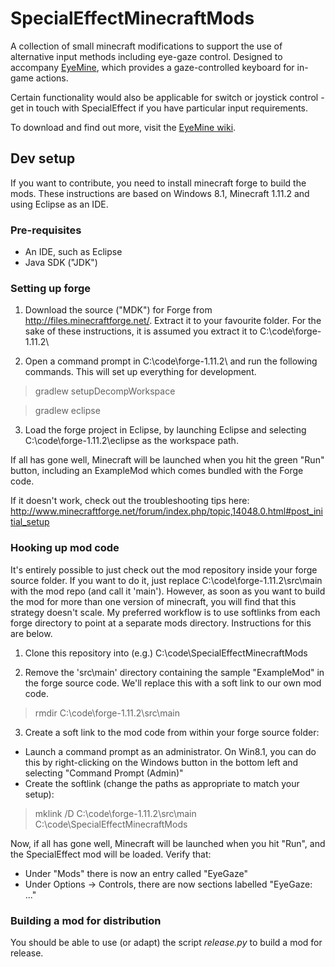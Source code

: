 # SpecialEffectMinecraftMods
A collection of small minecraft modifications to support the use of alternative input methods including eye-gaze control. Designed to accompany [EyeMine](https://github.com/SpecialEffect/EyeMine), which provides a gaze-controlled keyboard for in-game actions.

Certain functionality would also be applicable for switch or joystick control - get in touch with SpecialEffect if you have particular input requirements.

To download and find out more, visit the [EyeMine wiki](https://github.com/SpecialEffect/EyeMine/wiki).

## Dev setup
If you want to contribute, you need to install minecraft forge to build the mods. 
These instructions are based on Windows 8.1, Minecraft 1.11.2 and using Eclipse as an IDE.

### Pre-requisites
- An IDE, such as Eclipse 
- Java SDK ("JDK")

### Setting up forge
1) Download the source ("MDK") for Forge from http://files.minecraftforge.net/. Extract it to your favourite folder. For the sake of these instructions, it is assumed you extract it to C:\code\forge-1.11.2\

2) Open a command prompt in C:\code\forge-1.11.2\ and run the following commands. This will set up everything for development.
> gradlew setupDecompWorkspace

> gradlew eclipse

3) Load the forge project in Eclipse, by launching Eclipse and selecting C:\code\forge-1.11.2\eclipse as the workspace path. 

If all has gone well, Minecraft will be launched when you hit the green "Run" button, including an ExampleMod which comes bundled with the Forge code.

If it doesn't work, check out the troubleshooting tips here:
http://www.minecraftforge.net/forum/index.php/topic,14048.0.html#post_initial_setup

### Hooking up mod code
It's entirely possible to just check out the mod repository inside your forge source folder. If you want to do it, just replace C:\code\forge-1.11.2\src\main with the mod repo (and call it 'main').
However, as soon as you want to build the mod for more than one version of minecraft, you will find that this strategy doesn't scale. My preferred workflow is to use softlinks from each forge directory to point at a separate mods directory. Instructions for this are below.

1) Clone this repository into (e.g.) C:\code\SpecialEffectMinecraftMods

2) Remove the 'src\main' directory containing the sample "ExampleMod" in the forge source code. We'll replace this with a soft link to our own mod code.
> rmdir C:\code\forge-1.11.2\src\main

3) Create a soft link to the mod code from within your forge source folder:
- Launch a command prompt as an administrator. On Win8.1, you can do this by right-clicking on the Windows button in the bottom left and selecting "Command Prompt (Admin)"
- Create the softlink (change the paths as appropriate to match your setup):

> mklink /D C:\code\forge-1.11.2\src\main C:\code\SpecialEffectMinecraftMods 

Now, if all has gone well, Minecraft will be launched when you hit "Run", and the SpecialEffect mod will be loaded. Verify that:
- Under "Mods" there is now an entry called "EyeGaze"
- Under Options -> Controls, there are now sections labelled "EyeGaze: ..."

### Building a mod for distribution
You should be able to use (or adapt) the script *release.py* to build a mod for release. 